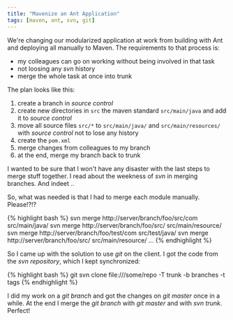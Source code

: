 ```yaml
---
title: "Mavenize an Ant Application"
tags: [maven, ant, svn, git]
---
```


We're changing our modularized application at work from building with Ant and deploying all manually to Maven. The requirements to that process is:

* my colleagues can go on working without being involved in that task
* not loosing any _svn_ history
* merge the whole task at once into trunk

The plan looks like this:

1. create a branch in _source control_
1. create new directories in `src` the maven standard `src/main/java` and add it to _source control_
1. move all source files `src/*` to `src/main/java/` and `src/main/resources/` with _source control_ not to lose any history
1. create the `pom.xml`
1. merge changes from colleagues to my branch
1. at the end, merge my branch back to trunk

I wanted to be sure that I won't have any disaster with the last steps to merge stuff together. I read about the weekness of _svn_ in merging branches. And indeet ..

So, what was needed is that I had to merge each module manually. Please!?!?

{% highlight bash %}
svn merge http://server/branch/foo/src/com src/main/java/
svn merge http://server/branch/foo/src/ src/main/resource/
svn merge http://server/branch/foo/test/com src/test/java/
svn merge http://server/branch/foo/src/ src/main/resource/
...
{% endhighlight %}

So I came up with the solution to use _git_ on the client. I got the code from the _svn repository_, which I kept synchronized:

{% highlight bash %}
git svn clone file:///some/repo -T trunk -b branches -t tags
{% endhighlight %}

I did my work on a _git branch_ and got the changes on _git master_ once in a while. At the end I merge the _git branch_ with _git master_ and with _svn trunk_. Perfect!
